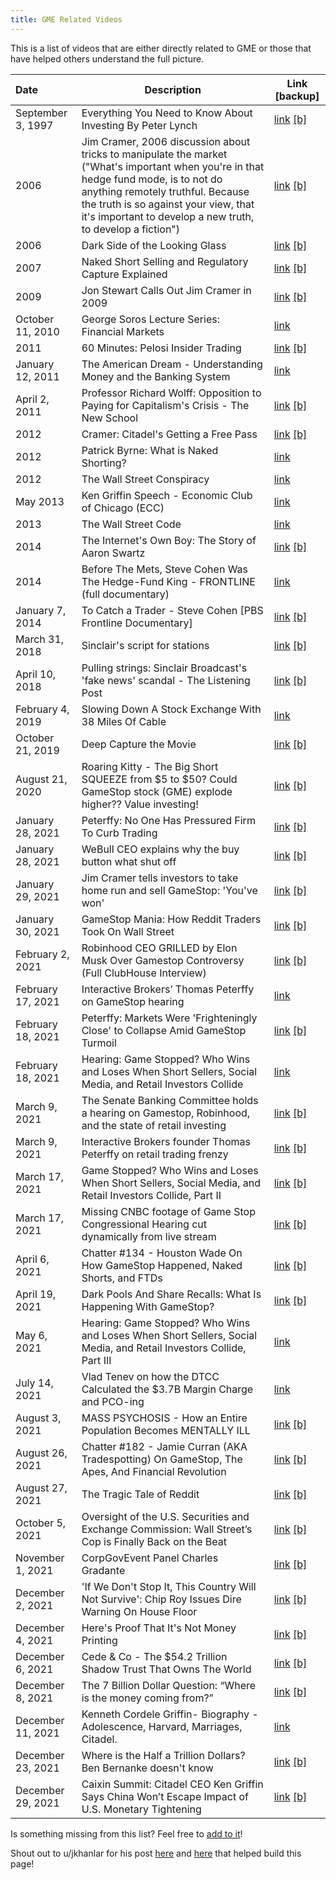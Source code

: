 ```yaml
---
title: GME Related Videos
---
```


This is a list of videos that are either directly related to GME or those that have helped others understand the full picture.

| Date | Description | Link [backup]
|:---|---|---|
| September 3, 1997 | Everything You Need to Know About Investing By Peter Lynch | [link](https://www.youtube.com/watch?v=E4zwqu3ybUU) [[b]](https://web.archive.org/web/20211209075418/https://www.youtube.com/watch?v=E4zwqu3ybUU)
| 2006 | Jim Cramer, 2006 discussion about tricks to manipulate the market ("What's important when you're in that hedge fund mode, is to not do anything remotely truthful. Because the truth is so against your view, that it's important to develop a new truth, to develop a fiction") | [link](https://youtu.be/jIfixbq_u0Q) [[b]](https://web.archive.org/web/20220106030810/https://www.youtube.com/watch?v=jIfixbq_u0Q&feature=youtu.be)
| 2006 | Dark Side of the Looking Glass | [link](https://www.youtube.com/watch?v=nLnw2_q5iMk) [[b]](https://web.archive.org/web/20210204183232/https://www.youtube.com/watch?v=nLnw2_q5iMk)
| 2007 | Naked Short Selling and Regulatory Capture Explained | [link](https://www.youtube.com/watch?v=IZbLv_S_fYg) [[b]](https://web.archive.org/web/20210201151230/https://www.youtube.com/watch?v=IZbLv_S_fYg)
| 2009 | Jon Stewart Calls Out Jim Cramer in 2009 | [link](https://old.reddit.com/r/Superstonk/comments/ni1gcw/jon_stewart_absolutely_destroyed_jim_cramercnbc/) [[b]](https://web.archive.org/web/20210521230240/https://old.reddit.com/r/Superstonk/comments/ni1gcw/jon_stewart_absolutely_destroyed_jim_cramercnbc/)
| October 11, 2010 | George Soros Lecture Series: Financial Markets | [link](https://youtu.be/RHSEEJDKJho)
| 2011 | 60 Minutes: Pelosi Insider Trading | [link](https://www.youtube.com/watch?v=ReZ7DdT5ZoI) [[b]](https://www.youtube.com/watch?v=ReZ7DdT5ZoI)
| January 12, 2011 | The American Dream - Understanding Money and the Banking System | [link](https://www.youtube.com/watch?v=k6zpfE7WjHI)
| April 2, 2011 | Professor Richard Wolff: Opposition to Paying for Capitalism's Crisis - The New School | [link](https://youtu.be/-6DLT9MHO4M) [[b]](https://web.archive.org/web/20220106031058/https://www.youtube.com/watch?v=-6DLT9MHO4M)
| 2012 | Cramer: Citadel's Getting a Free Pass | [link](https://youtu.be/OFaRrvTqjbw) [[b]](https://web.archive.org/web/20210805202631/https://www.youtube.com/watch?v=OFaRrvTqjbw)
| 2012 | Patrick Byrne: What is Naked Shorting? | [link](https://youtu.be/BdBe5_8z53A)
| 2012 | The Wall Street Conspiracy | [link](https://archive.org/details/videoplayback_20210423)
| May 2013 | Ken Griffin Speech - Economic Club of Chicago (ECC) | [link](https://youtu.be/9cwf-JrrE9g)
| 2013 | The Wall Street Code | [link](https://youtu.be/kFQJNeQDDHA)
| 2014 | The Internet's Own Boy: The Story of Aaron Swartz | [link](https://www.youtube.com/watch?v=9vz06QO3UkQ) [[b]](https://web.archive.org/web/20140731202418/https://www.youtube.com/watch?v=9vz06QO3UkQ)
| 2014 | Before The Mets, Steve Cohen Was The Hedge-Fund King - FRONTLINE (full documentary) | [link](https://www.youtube.com/watch?v=1szayJV505M)
| January 7, 2014 | To Catch a Trader - Steve Cohen [PBS Frontline Documentary] | [link](https://www.youtube.com/watch?v=x9MgrWQhgwM) [[b]](https://web.archive.org/web/20211114004501/https://www.youtube.com/watch?v=x9MgrWQhgwM)
| March 31, 2018 | Sinclair's script for stations | [link](https://youtu.be/hWLjYJ4BzvI) [[b]](https://web.archive.org/web/20180402011457/https://www.youtube.com/watch?v=hWLjYJ4BzvI&feature=youtu.be)
| April 10, 2018 | Pulling strings: Sinclair Broadcast's 'fake news' scandal - The Listening Post | [link](https://youtu.be/tN9KAFn1hy8) [[b]](https://web.archive.org/web/20201205212156/https://www.youtube.com/watch?feature=youtu.be&v=tN9KAFn1hy8&app=desktop)
| February 4, 2019 | Slowing Down A Stock Exchange With 38 Miles Of Cable | [link](https://youtu.be/d8BcCLLX4N4)
| October 21, 2019 | Deep Capture the Movie | [link](https://youtu.be/7honct6tV_I) [[b]](https://web.archive.org/web/20220106031404/https://www.youtube.com/watch?v=7honct6tV_I)
| August 21, 2020 | Roaring Kitty - The Big Short SQUEEZE from $5 to $50? Could GameStop stock (GME) explode higher?? Value investing! | [link](https://youtu.be/alntJzg0Um4) [[b]](https://web.archive.org/web/20220106031413/https://www.youtube.com/watch?v=alntJzg0Um4)
| January 28, 2021 | Peterffy: No One Has Pressured Firm To Curb Trading | [link](https://youtu.be/J5_YjUaSuZI) [[b]](https://web.archive.org/web/20220106031431/https://www.youtube.com/watch?v=J5_YjUaSuZI)
| January 28, 2021 | WeBull CEO explains why the buy button what shut off | [link](https://youtu.be/oKd_pGq7FwE?t=7102) [[b]](https://web.archive.org/web/20220107223404/https://www.youtube.com/watch?v=oKd_pGq7FwE)
| January 29, 2021 | Jim Cramer tells investors to take home run and sell GameStop: 'You've won' | [link](https://youtu.be/jRHlprpFVPc) [[b]](https://web.archive.org/web/20220106031445/https://www.youtube.com/watch?v=jRHlprpFVPc)
| January 30, 2021 | GameStop Mania: How Reddit Traders Took On Wall Street | [link](https://youtu.be/F8rwmS4Y17c) [[b]](https://web.archive.org/web/20220106031502/https://www.youtube.com/watch?v=F8rwmS4Y17c)
| February 2, 2021 | Robinhood CEO GRILLED by Elon Musk Over Gamestop Controversy (Full ClubHouse Interview) | [link](https://www.youtube.com/watch?v=aicDIMtVld8) [[b]](https://web.archive.org/web/20220106031512/https://www.youtube.com/watch?v=aicDIMtVld8)
| February 17, 2021 | Interactive Brokers’ Thomas Peterffy on GameStop hearing | [link](https://cnbc.com/video/2021/02/17/interactive-brokers-thomas-peterffy-on-gamestop-hearing.html)
| February 18, 2021 | Peterffy: Markets Were 'Frighteningly Close' to Collapse Amid GameStop Turmoil | [link](https://youtu.be/Yq4jdShG_PU) [[b]](https://web.archive.org/web/20220106031536/https://www.youtube.com/watch?v=Yq4jdShG_PU)
| February 18, 2021 | Hearing: Game Stopped? Who Wins and Loses When Short Sellers, Social Media, and Retail Investors Collide | [link](https://youtu.be/RfEuNHVPc_k)
| March 9, 2021 | The Senate Banking Committee holds a hearing on Gamestop, Robinhood, and the state of retail investing | [link](https://www.youtube.com/watch?v=fYxKSMlzMlw) [[b]](https://web.archive.org/web/20220106031624/https://www.youtube.com/watch?v=fYxKSMlzMlw)
| March 9, 2021 | Interactive Brokers founder Thomas Peterffy on retail trading frenzy | [link](https://youtu.be/WQPquBVtwMM) [[b]](https://web.archive.org/web/20210821064429/https://www.youtube.com/watch?v=WQPquBVtwMM&feature=youtu.be)
| March 17, 2021 | Game Stopped? Who Wins and Loses When Short Sellers, Social Media, and Retail Investors Collide, Part II | [link](https://www.youtube.com/watch?v=imRzHXRq80I) [[b]](https://web.archive.org/web/20220106031752/https://www.youtube.com/watch?v=imRzHXRq80I)
| March 17, 2021 | Missing CNBC footage of Game Stop Congressional Hearing cut dynamically from live stream | [link](https://youtu.be/GNhhfTUrU88) [[b]](https://web.archive.org/web/20220106031803/https://www.youtube.com/watch?v=GNhhfTUrU88)
| April 6, 2021 | Chatter #134 - Houston Wade On How GameStop Happened, Naked Shorts, and FTDs | [link](https://youtu.be/B7bBJlXPy9A) [[b]](https://web.archive.org/web/20220106031835/https://www.youtube.com/watch?v=B7bBJlXPy9A)
| April 19, 2021 | Dark Pools And Share Recalls: What Is Happening With GameStop? | [link](https://youtu.be/UHmw6MM_EyE) [[b]](https://web.archive.org/web/20220106031824/https://www.youtube.com/watch?v=UHmw6MM_EyE&feature=youtu.be)
| May 6, 2021 | Hearing: Game Stopped? Who Wins and Loses When Short Sellers, Social Media, and Retail Investors Collide, Part III | [link](https://youtu.be/vX2X8xxHEns)
| July 14, 2021 | Vlad Tenev on how the DTCC Calculated the $3.7B Margin Charge and PCO-ing | [link](https://youtu.be/3IdJif26uHA)
| August 3, 2021 | MASS PSYCHOSIS - How an Entire Population Becomes MENTALLY ILL | [link](https://youtu.be/09maaUaRT4M?t=9) [[b]](https://web.archive.org/web/20220106031938/https://www.youtube.com/watch?v=09maaUaRT4M&t=9s)
| August 26, 2021 | Chatter #182 - Jamie Curran (AKA Tradespotting) On GameStop, The Apes, And Financial Revolution | [link](https://youtu.be/4ll4CY0AWgY) [[b]](https://web.archive.org/web/20210826025121/https://www.youtube.com/watch?v=4ll4CY0AWgY&feature=youtu.be)
| August 27, 2021 | The Tragic Tale of Reddit | [link](https://youtu.be/0SQ-TJKPPIg) [[b]](https://web.archive.org/web/20210827214426/https://www.youtube.com/watch?v=0SQ-TJKPPIg)
| October 5, 2021 | Oversight of the U.S. Securities and Exchange Commission: Wall Street’s Cop is Finally Back on the Beat | [link](https://youtu.be/9CL5WfevHjI) [[b]](https://web.archive.org/web/20211004083845/https://www.youtube.com/watch?v=9CL5WfevHjI)
| November 1, 2021 | CorpGovEvent Panel Charles Gradante | [link](https://www.youtube.com/watch?v=OChaTm0To1U) [[b]](https://web.archive.org/web/20220106080036/https://www.youtube.com/watch?v=OChaTm0To1U)
| December 2, 2021 | 'If We Don't Stop It, This Country Will Not Survive': Chip Roy Issues Dire Warning On House Floor | [link](https://youtu.be/ODLKcFQNI-0) [[b]](https://web.archive.org/web/20211203042831/https://www.youtube.com/watch?v=ODLKcFQNI-0)
| December 4, 2021 | Here's Proof That It's Not Money Printing | [link](https://youtu.be/Q3mHss_yfJ0) [[b]](https://web.archive.org/web/20211205014411/https://www.youtube.com/watch?v=Q3mHss_yfJ0)
| December 6, 2021 | Cede & Co - The $54.2 Trillion Shadow Trust That Owns The World | [link](https://youtu.be/A-Uk0C8W2M0) [[b]](https://web.archive.org/web/20220106032012/https://www.youtube.com/watch?v=A-Uk0C8W2M0&feature=youtu.be)
| December 8, 2021 | The 7 Billion Dollar Question: “Where is the money coming from?” | [link](https://youtu.be/mapxta3nKcA) [[b]](https://web.archive.org/web/20220106032122/https://www.youtube.com/watch?v=mapxta3nKcA&feature=youtu.be)
| December 11, 2021 | Kenneth Cordele Griffin- Biography - Adolescence, Harvard, Marriages, Citadel. | [link](https://youtu.be/6eb6yrMcBXA)
| December 23, 2021 | Where is the Half a Trillion Dollars? Ben Bernanke doesn't know | [link](https://www.youtube.com/watch?v=1PfX-OsZL4A) [[b]](https://web.archive.org/web/20220106032106/https://www.youtube.com/watch?v=1PfX-OsZL4A)
| December 29, 2021 | Caixin Summit: Citadel CEO Ken Griffin Says China Won’t Escape Impact of U.S. Monetary Tightening | [link](https://www.youtube.com/watch?v=KDOajLi2-Hs) [[b]](https://web.archive.org/web/20220106032118/https://www.youtube.com/watch?v=KDOajLi2-Hs)


Is something missing from this list? Feel free to [add to it](/help_build_econiverse/)!


Shout out to u/jkhanlar for his post [here](https://www.reddit.com/r/Superstonk/comments/rc9pho/yalol_ftddddd_yet_another_list_of_links_for_the/) and [here](https://www.reddit.com/r/Superstonk/comments/rv4j89/yalov_ftddddd_yet_another_list_of_videos_for_the/) that helped build this page!
